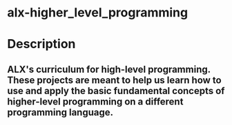 # alx-higher_level_programming

# Description

## ALX's curriculum for high-level programming. These projects are meant to help us learn how to use and apply the basic fundamental concepts of higher-level programming on a different programming language.
